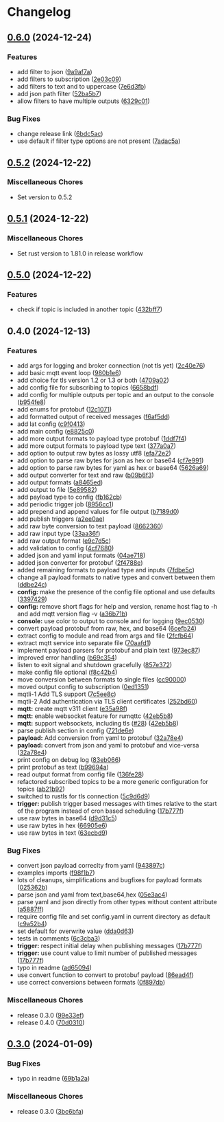 # Changelog

## [0.6.0](https://github.com/kaans/mqtli/compare/v0.5.2...v0.6.0) (2024-12-24)


### Features

* add filter to json ([9a9af7a](https://github.com/kaans/mqtli/commit/9a9af7adf74b12540a53ea2c93888081c7ecb093))
* add filters to subscription ([2e03c09](https://github.com/kaans/mqtli/commit/2e03c0961d07d7cc52aeebc5311a78479ef9a196))
* add filters to text and to uppercase ([7e6d3fb](https://github.com/kaans/mqtli/commit/7e6d3fbb0ab282e68c119d49b10efbf6ad025e8b))
* add json path filter ([52ba5b7](https://github.com/kaans/mqtli/commit/52ba5b7c163508f86840beea0f7b461632b2ce3e))
* allow filters to have multiple outputs ([6329c01](https://github.com/kaans/mqtli/commit/6329c019b13eae84ce7d228525753975be216e81))


### Bug Fixes

* change release link ([6bdc5ac](https://github.com/kaans/mqtli/commit/6bdc5acdcdd9a25c540b94ac221ca7df9fea6775))
* use default if filter type options are not present ([7adac5a](https://github.com/kaans/mqtli/commit/7adac5a245ca303bbaec8eba3cfa79e082630a76))

## [0.5.2](https://github.com/kaans/mqtli/compare/v0.5.1...v0.5.2) (2024-12-22)


### Miscellaneous Chores

* Set version to 0.5.2

## [0.5.1](https://github.com/kaans/mqtli/compare/v0.5.0...v0.5.1) (2024-12-22)


### Miscellaneous Chores

* Set rust version to 1.81.0 in release workflow


## [0.5.0](https://github.com/kaans/mqtli/compare/v0.4.0...v0.5.0) (2024-12-22)


### Features

* check if topic is included in another topic ([432bff7](https://github.com/kaans/mqtli/commit/432bff7799237130858c3aaad89d805f3e7883d3))

## 0.4.0 (2024-12-13)


### Features

* add args for logging and broker connection (not tls yet) ([2c40e76](https://github.com/kaans/mqtli/commit/2c40e76a531f749e215fa96efef5920070bcfa3f))
* add basic mqtt event loop ([980b1e6](https://github.com/kaans/mqtli/commit/980b1e6c2417e56d2f1e400fdf247aff3ce22ee8))
* add choice for tls version 1.2 or 1.3 or both ([4709a02](https://github.com/kaans/mqtli/commit/4709a028f79eb9479d1ccacd648cbc1efd8eab08))
* add config file for subscribing to topics ([6658bdf](https://github.com/kaans/mqtli/commit/6658bdfee99df80611bde91b4a64cc2d35833859))
* add config for multiple outputs per topic and an output to the console ([b954fe8](https://github.com/kaans/mqtli/commit/b954fe8a6c93066d19b55fa71a023a14db16af35))
* add enums for protobuf ([12c1071](https://github.com/kaans/mqtli/commit/12c107182456e3b352b1f43e6f2bf91c4323d155))
* add formatted output of received messages ([f6af5dd](https://github.com/kaans/mqtli/commit/f6af5ddad39936a64b831b099fc5ca2e45921b8a))
* add lat config ([c9f0413](https://github.com/kaans/mqtli/commit/c9f0413b92d52c96a99944f7dd76a2c14a5492af))
* add main config ([e8825c0](https://github.com/kaans/mqtli/commit/e8825c06399f6cdcb8fa3c354cd91e61633b2a05))
* add more output formats to payload type protobuf ([1ddf7f4](https://github.com/kaans/mqtli/commit/1ddf7f46f08a9c474833f45a5e913eb47460554c))
* add more output formats to payload type text ([377a0a7](https://github.com/kaans/mqtli/commit/377a0a78eb2e6eaa63de6f12973c2c27b78abaef))
* add option to output raw bytes as lossy utf8 ([efa72e2](https://github.com/kaans/mqtli/commit/efa72e2475454f68ec348973151470ef721bc76f))
* add option to parse raw bytes for json as hex or base64 ([cf7e991](https://github.com/kaans/mqtli/commit/cf7e99110beef832816e7e13ddd455314be361ba))
* add option to parse raw bytes for yaml as hex or base64 ([5626a69](https://github.com/kaans/mqtli/commit/5626a69b4e7c48ebd9f42254671e5eee14d0d891))
* add output converter for text and raw ([b09b6f3](https://github.com/kaans/mqtli/commit/b09b6f3b3c5ce9915bd58e44474a85fb42b83bb1))
* add output formats ([a8465ed](https://github.com/kaans/mqtli/commit/a8465edcb7c077f772c1422d566e541a09d248a4))
* add output to file ([5e89582](https://github.com/kaans/mqtli/commit/5e89582fee19ec9e3093afbd666037c873417905))
* add payload type to config ([fb162cb](https://github.com/kaans/mqtli/commit/fb162cb6293fd391499d47ac878d83a96f41929c))
* add periodic trigger job ([8956cc1](https://github.com/kaans/mqtli/commit/8956cc1a2e4761c5c84d2f6538fa764c4ac91ab6))
* add prepend and append values for file output ([b7189d0](https://github.com/kaans/mqtli/commit/b7189d0642174bc815551fa067a6167feda6523d))
* add publish triggers ([a2ee0ae](https://github.com/kaans/mqtli/commit/a2ee0aeeade523daa662ce14bd238d0a5a4c6ba7))
* add raw byte conversion to text payload ([8662360](https://github.com/kaans/mqtli/commit/866236069b91082db742f35fa89971e872864f36))
* add raw input type ([33aa36f](https://github.com/kaans/mqtli/commit/33aa36f76c0538e34d71880c3543f0f7b5638ff9))
* add raw output format ([e9c7d5c](https://github.com/kaans/mqtli/commit/e9c7d5c619db5eccce21e023b02939f44328d891))
* add validation to config ([4cf7680](https://github.com/kaans/mqtli/commit/4cf7680b5ad67177bbdb5b4fafdb7f99de07b7a2))
* added json and yaml input formats ([04ae718](https://github.com/kaans/mqtli/commit/04ae718f8ea150c04a83804ccc00ee37f2852b8e))
* added json converter for protobuf ([2f4788e](https://github.com/kaans/mqtli/commit/2f4788e731a5fd18e9bfa57a2a370daece058cbf))
* added remaining formats to payload type and inputs ([7fdbe5c](https://github.com/kaans/mqtli/commit/7fdbe5cfa13217262985919239d390386005c916))
* change all payload formats to native types and convert between them ([ddbe24c](https://github.com/kaans/mqtli/commit/ddbe24cf629520f93970c969351f06fe3d1445df))
* **config:** make the presence of the config file optional and use defaults ([3397429](https://github.com/kaans/mqtli/commit/3397429f2cc14c09636155b0784d3d52d560ed80))
* **config:** remove short flags for help and version, rename host flag to -h and add mqtt version flag -v ([a36b71b](https://github.com/kaans/mqtli/commit/a36b71b1c565d296f79a587ae2fbb0ff62e25119))
* **console:** use color to output to console and for logging ([9ec0530](https://github.com/kaans/mqtli/commit/9ec0530d563eb66f7a2dc569c0a286587aa2a1b6))
* convert payload protobuf from raw, hex, and base64 ([6cefb24](https://github.com/kaans/mqtli/commit/6cefb240e1ae5890b089ac22fa65bfaaaa07924f))
* extract config to module and read from args and file ([2fcfb64](https://github.com/kaans/mqtli/commit/2fcfb646f9c59acde6edf6fa2c76218b372d75e2))
* extract mqtt service into separate file ([70aafd1](https://github.com/kaans/mqtli/commit/70aafd15ae15df9248924a2ec1d8b43b5f725d14))
* implement payload parsers for protobuf and plain text ([973ec87](https://github.com/kaans/mqtli/commit/973ec8723d077e63cf515f3078c8c7db7fd9e05a))
* improved error handling ([b69c354](https://github.com/kaans/mqtli/commit/b69c354ec9ae7cf5c7d31ebc663eca74b0c4ffeb))
* listen to exit signal and shutdown gracefully ([857e372](https://github.com/kaans/mqtli/commit/857e37252a580c0f791207e13d8cda409b84c9a2))
* make config file optional ([f8c42b4](https://github.com/kaans/mqtli/commit/f8c42b44e326bdb5df25d7d5b07b1a0c71faf16a))
* move conversion between formats to single files ([cc90000](https://github.com/kaans/mqtli/commit/cc900003e22f2d3c4ad55a3e9cec1f7cfcd3601c))
* moved output config to subscription ([0ed1351](https://github.com/kaans/mqtli/commit/0ed13518153c3d614ffbf3d1a2f8f25b835ef70f))
* mqtli-1 Add TLS support ([7c5ee8c](https://github.com/kaans/mqtli/commit/7c5ee8c5c5f072d81790c263c678650b66dbf7ac))
* mqtli-2 Add authentication via TLS client certificates ([252bd60](https://github.com/kaans/mqtli/commit/252bd6062ef7f35b024e0bfc95b22d9bdb6ae3da))
* **mqtt:** create mqtt v311 client ([e35a98f](https://github.com/kaans/mqtli/commit/e35a98f5d63c008d4cedf9eb82eb25b51aa6388e))
* **mqtt:** enable websocket feature for rumqttc ([42eb5b8](https://github.com/kaans/mqtli/commit/42eb5b839746b785f91a2eafe84b9e301392f980))
* **mqtt:** support websockets, including tls ([#28](https://github.com/kaans/mqtli/issues/28)) ([42eb5b8](https://github.com/kaans/mqtli/commit/42eb5b839746b785f91a2eafe84b9e301392f980))
* parse publish section in config ([721de6e](https://github.com/kaans/mqtli/commit/721de6e0f9bd45eb804300c0b0722fe8de01f240))
* **payload:** Add conversion from yaml to protobuf ([32a78e4](https://github.com/kaans/mqtli/commit/32a78e4968b615492c072a8028fe941e62c61c5e))
* **payload:** convert from json and yaml to protobuf and vice-versa ([32a78e4](https://github.com/kaans/mqtli/commit/32a78e4968b615492c072a8028fe941e62c61c5e))
* print config on debug log ([83eb066](https://github.com/kaans/mqtli/commit/83eb06619f2522c29dcaf3382e2f1c0f15003ecb))
* print protobuf as text ([b99694a](https://github.com/kaans/mqtli/commit/b99694a7e0246762e1d0e16b035961af0d79e66f))
* read output format from config file ([136fe28](https://github.com/kaans/mqtli/commit/136fe28ecb6d7ebe114e8fba20cff863224343ac))
* refactored subscribed topics to be a more generic configuration for topics ([ab21b92](https://github.com/kaans/mqtli/commit/ab21b92ed546c9c18b1d7ef4fa489239c3dba2a6))
* switched to rustls for tls connection ([5c9d6d9](https://github.com/kaans/mqtli/commit/5c9d6d9b113bfa7645023cc09a834be34d7a6f80))
* **trigger:** publish trigger based messages with times relative to the start of the program instead of cron based scheduling ([17b777f](https://github.com/kaans/mqtli/commit/17b777f63d747c2740a5ddeb9c6ee4a0b8129f77))
* use raw bytes in base64 ([d9d31c5](https://github.com/kaans/mqtli/commit/d9d31c55e4260a84672c61b4e15f1b13da59a58a))
* use raw bytes in hex ([66905e6](https://github.com/kaans/mqtli/commit/66905e692962ba5d3da0f144167a2f580d4c9588))
* use raw bytes in text ([63ecbd9](https://github.com/kaans/mqtli/commit/63ecbd91261c7c211608a194a351e670373cb2f9))


### Bug Fixes

* convert json payload correclty from yaml ([943897c](https://github.com/kaans/mqtli/commit/943897cb9170bd01274d7917bb600957297d8256))
* examples imports ([f98f1b7](https://github.com/kaans/mqtli/commit/f98f1b7488746202222798c30624fef0d996361b))
* lots of cleanups, simplifications and bugfixes for payload formats ([025362b](https://github.com/kaans/mqtli/commit/025362b4cb9481d7381887ad9ce92dfc1631533e))
* parse json and yaml from text,base64,hex ([05e3ac4](https://github.com/kaans/mqtli/commit/05e3ac4dfc7e382a18c633e8b4abf780818e498e))
* parse yaml and json directly from other types without content attribute ([a5887ff](https://github.com/kaans/mqtli/commit/a5887ff581c8a251e0840c88fa883abd55478676))
* require config file and set config.yaml in current directory as default ([c9a52b4](https://github.com/kaans/mqtli/commit/c9a52b46fc3434cc55d0b1304d9876241b848c2e))
* set default for overwrite value ([dda0d63](https://github.com/kaans/mqtli/commit/dda0d63c40d4f511d7a2dc7fbb2ae708126913da))
* tests in comments ([6c3cba3](https://github.com/kaans/mqtli/commit/6c3cba35406cf0a984594ec0e2dbf3eeb21e3498))
* **trigger:** respect initial delay when publishing messages ([17b777f](https://github.com/kaans/mqtli/commit/17b777f63d747c2740a5ddeb9c6ee4a0b8129f77))
* **trigger:** use count value to limit number of published messages ([17b777f](https://github.com/kaans/mqtli/commit/17b777f63d747c2740a5ddeb9c6ee4a0b8129f77))
* typo in readme ([ad65094](https://github.com/kaans/mqtli/commit/ad650948da47adcaa6a2e8e870a9e07a95ef3779))
* use convert function to convert to protobuf payload ([86ead4f](https://github.com/kaans/mqtli/commit/86ead4f1e48e66f84122f940ca35dfcd6557e8ec))
* use correct conversions between formats ([0f897db](https://github.com/kaans/mqtli/commit/0f897dbe60d74918b6f0dbe65a695fbedc6ecd7d))


### Miscellaneous Chores

* release 0.3.0 ([99e33ef](https://github.com/kaans/mqtli/commit/99e33efa1205bb0eb920c2b966e4a5da5815bfe3))
* release 0.4.0 ([70d0310](https://github.com/kaans/mqtli/commit/70d031015c0e0ceeb5d01bae5147a4d1b5bae457))

## [0.3.0](https://github.com/kaans/mqtli/compare/v0.2.0...v0.3.0) (2024-01-09)


### Bug Fixes

* typo in readme ([69b1a2a](https://github.com/kaans/mqtli/commit/69b1a2a89f1fa7a6a194e850be97a7cc3c1aa1dc))


### Miscellaneous Chores

* release 0.3.0 ([3bc6bfa](https://github.com/kaans/mqtli/commit/3bc6bfaf72094b387e82f54514341259c557557b))
